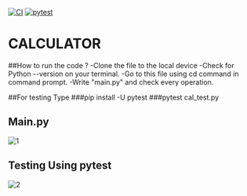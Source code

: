 [![CI](https://github.com/nidhigupta2311/264004-MiniProject-Python/actions/workflows/main.yml/badge.svg)](https://github.com/nidhigupta2311/264004-MiniProject-Python/actions/workflows/main.yml)
[![pytest](https://github.com/nidhigupta2311/264004-MiniProject-Python/actions/workflows/pyTest.yml/badge.svg)](https://github.com/nidhigupta2311/264004-MiniProject-Python/actions/workflows/pyTest.yml)


# CALCULATOR

##How to run the code ?
-Clone the file to the local device
-Check for Python --version on your terminal.
-Go to this file using cd command in command prompt.
-Write "main.py" and check every operation.

##For testing Type
###pip install -U pytest
###pytest cal_test.py





## Main.py
![1](https://user-images.githubusercontent.com/44321700/116779221-a4194a00-aa92-11eb-8053-404980480f87.PNG)


## Testing Using pytest
![2](https://user-images.githubusercontent.com/44321700/116779228-a9769480-aa92-11eb-8564-ea0cf838c9e8.PNG)

